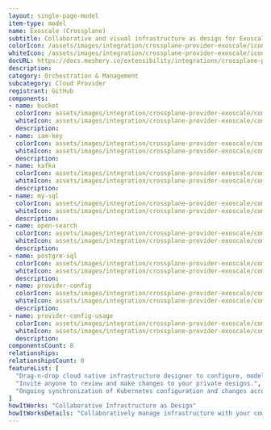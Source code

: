 ```yaml
---
layout: single-page-model
item-type: model
name: Exoscale (Crossplane)
subtitle: Collaborative and visual infrastructure as design for Exoscale (Crossplane)
colorIcon: /assets/images/integration/crossplane-provider-exoscale/icons/color/crossplane-provider-exoscale-color.svg
whiteIcon: /assets/images/integration/crossplane-provider-exoscale/icons/white/crossplane-provider-exoscale-white.svg
docURL: https://docs.meshery.io/extensibility/integrations/crossplane-provider-exoscale
description: 
category: Orchestration & Management
subcategory: Cloud Provider
registrant: GitHub
components: 
- name: bucket
  colorIcon: assets/images/integration/crossplane-provider-exoscale/components/bucket/icons/color/bucket-color.svg
  whiteIcon: assets/images/integration/crossplane-provider-exoscale/components/bucket/icons/white/bucket-white.svg
  description: 
- name: iam-key
  colorIcon: assets/images/integration/crossplane-provider-exoscale/components/iam-key/icons/color/iam-key-color.svg
  whiteIcon: assets/images/integration/crossplane-provider-exoscale/components/iam-key/icons/white/iam-key-white.svg
  description: 
- name: kafka
  colorIcon: assets/images/integration/crossplane-provider-exoscale/components/kafka/icons/color/kafka-color.svg
  whiteIcon: assets/images/integration/crossplane-provider-exoscale/components/kafka/icons/white/kafka-white.svg
  description: 
- name: my-sql
  colorIcon: assets/images/integration/crossplane-provider-exoscale/components/my-sql/icons/color/my-sql-color.svg
  whiteIcon: assets/images/integration/crossplane-provider-exoscale/components/my-sql/icons/white/my-sql-white.svg
  description: 
- name: open-search
  colorIcon: assets/images/integration/crossplane-provider-exoscale/components/open-search/icons/color/open-search-color.svg
  whiteIcon: assets/images/integration/crossplane-provider-exoscale/components/open-search/icons/white/open-search-white.svg
  description: 
- name: postgre-sql
  colorIcon: assets/images/integration/crossplane-provider-exoscale/components/postgre-sql/icons/color/postgre-sql-color.svg
  whiteIcon: assets/images/integration/crossplane-provider-exoscale/components/postgre-sql/icons/white/postgre-sql-white.svg
  description: 
- name: provider-config
  colorIcon: assets/images/integration/crossplane-provider-exoscale/components/provider-config/icons/color/provider-config-color.svg
  whiteIcon: assets/images/integration/crossplane-provider-exoscale/components/provider-config/icons/white/provider-config-white.svg
  description: 
- name: provider-config-usage
  colorIcon: assets/images/integration/crossplane-provider-exoscale/components/provider-config-usage/icons/color/provider-config-usage-color.svg
  whiteIcon: assets/images/integration/crossplane-provider-exoscale/components/provider-config-usage/icons/white/provider-config-usage-white.svg
  description: 
componentsCount: 8
relationships: 
relationshipsCount: 0
featureList: [
  "Drag-n-drop cloud native infrastructure designer to configure, model, and deploy your workloads.",
  "Invite anyone to review and make changes to your private designs.",
  "Ongoing synchronization of Kubernetes configuration and changes across any number of clusters."
]
howItWorks: "Collaborative Infrastructure as Design"
howItWorksDetails: "Collaboratively manage infrastructure with your coworkers synchronously sharing the same designs."
---
```

